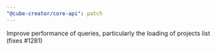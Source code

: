 ```yaml
---
"@cube-creator/core-api": patch
---
```


Improve performance of queries, particularly the loading of projects list (fixes #1281)
